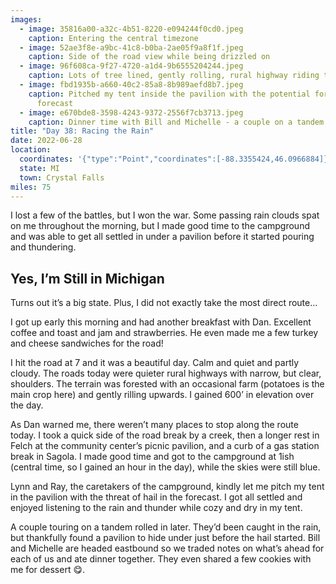 ```yaml
---
images:
  - image: 35816a00-a32c-4b51-8220-e094244f0cd0.jpeg
    caption: Entering the central timezone
  - image: 52ae3f8e-a9bc-41c8-b0ba-2ae05f9a8f1f.jpeg
    caption: Side of the road view while being drizzled on
  - image: 96f608ca-9f27-4720-a1d4-9b6555204244.jpeg
    caption: Lots of tree lined, gently rolling, rural highway riding today
  - image: fbd1935b-a660-40c2-85a8-8b989aefd8b7.jpeg
    caption: Pitched my tent inside the pavilion with the potential for hail in the
      forecast
  - image: e670bde8-3598-4243-9372-2556f7cb3713.jpeg
    caption: Dinner time with Bill and Michelle - a couple on a tandem headed eastbound
title: "Day 38: Racing the Rain"
date: 2022-06-28
location:
  coordinates: '{"type":"Point","coordinates":[-88.3355424,46.0966884]}'
  state: MI
  town: Crystal Falls
miles: 75
---
```

I lost a few of the battles, but I won the war. Some passing rain clouds spat on me throughout the morning, but I made good time to the campground and was able to get all settled in under a pavilion before it started pouring and thundering. 

## Yes, I’m Still in Michigan

Turns out it’s a big state. Plus, I did not exactly take the most direct route… 

I got up early this morning and had another breakfast with Dan. Excellent coffee and toast and jam and strawberries. He even made me a few turkey and cheese sandwiches for the road!

I hit the road at 7 and it was a beautiful day. Calm and quiet and partly cloudy. The roads today were quieter rural highways with narrow, but clear, shoulders. The terrain was forested with an occasional farm (potatoes is the main crop here) and gently rilling upwards. I gained 600’ in elevation over the day. 

As Dan warned me, there weren’t many places to stop along the route today. I took a quick side of the road break by a creek, then a longer rest in Felch at the community center’s picnic pavilion, and a curb of a gas station break in Sagola. I made good time and got to the campground at 1ish (central time, so I gained an hour in the day), while the skies were still blue. 

Lynn and Ray, the caretakers of the campground, kindly let me pitch my tent in the pavilion with the threat of hail in the forecast. I got all settled and enjoyed listening to the rain and thunder while cozy and dry in my tent. 

A couple touring on a tandem rolled in later. They’d been caught in the rain, but thankfully found a pavilion to hide under just before the hail started. Bill and Michelle are headed eastbound so we traded notes on what’s ahead for each of us and ate dinner together. They even shared a few cookies with me for dessert 😋. 